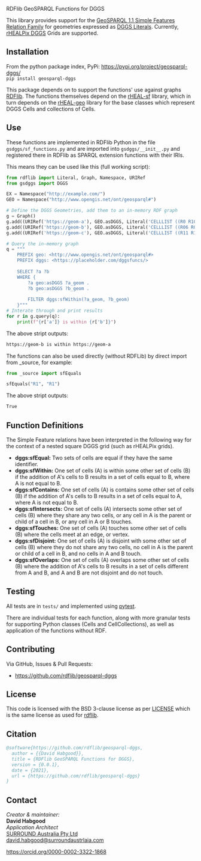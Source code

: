 RDFlib GeoSPARQL Functions for DGGS

This library provides support for the [GeoSPARQL 1.1 Simple Features Relation Family](https://opengeospatial.github.io/ogc-geosparql/geosparql11/spec.html#_simple_features_relation_family_relation_familysimple_features)
for geometries expressed as [DGGS Literals](https://opengeospatial.github.io/ogc-geosparql/geosparql11/spec.html#_rdfs_datatype_geodggsliteral).
Currently, [rHEALPix DGGS](https://iopscience.iop.org/article/10.1088/1755-1315/34/1/012012/pdf) Grids are supported.  

## Installation
From the python package index, PyPi: https://pypi.org/project/geosparql-dggs/  
`pip install geosparql-dggs`

This package depends on to support the functions' use against graphs [RDFlib](https://pypi.org/project/rdflib/). The functions themselves depend on the [rHEAL-sf](https://github.com/surroundaustralia/rhealpix-sf/) 
library, which in turn depends on the [rHEAL-geo](https://github.com/surroundaustralia/rhealpix-geo/) library for the base classes
which represent DGGS Cells and collections of Cells. 
## Use
These functions are implemented in RDFlib Python in the file `gsdggs/sf_functions.py` and are imported into `gsdggs/__init__.py` and registered there in RDFlib as SPARQL extension functions with their IRIs.

This means they can be used like this (full working script):

```python
from rdflib import Literal, Graph, Namespace, URIRef
from gsdggs import DGGS

EX = Namespace("http://example.com/")
GEO = Namespace("http://www.opengis.net/ont/geosparql#")

# Define the DGGS Geometries, add them to an in-memory RDF graph
g = Graph()
g.add((URIRef('https://geom-a'), GEO.asDGGS, Literal('CELLLIST ((R0 R10 R13 R16 R30 R31 R32 R40))', EX.ausPixLiteral)))
g.add((URIRef('https://geom-b'), GEO.asDGGS, Literal('CELLLIST ((R06 R07 R30 R31))', EX.ausPixLiteral)))
g.add((URIRef('https://geom-c'), GEO.asDGGS, Literal('CELLLIST ((R11 R12 R14 R15))', EX.ausPixLiteral)))

# Query the in-memory graph
q = """
    PREFIX geo: <http://www.opengis.net/ont/geosparql#>
    PREFIX dggs: <https://placeholder.com/dggsfuncs/>
    
    SELECT ?a ?b 
    WHERE {
        ?a geo:asDGGS ?a_geom .
        ?b geo:asDGGS ?b_geom .
        
        FILTER dggs:sfWithin(?a_geom, ?b_geom)
    }"""
# Interate through and print results
for r in g.query(q):
    print(f"{r['a']} is within {r['b']}")
```
The above stript outputs:

```bash
https://geom-b is within https://geom-a
```

The functions can also be used directly (without RDFLib) by direct import from _source, for example:
```python
from _source import sfEquals

sfEquals("R1", "R1")
```
The above stript outputs:

```bash
True
```
## Function Definitions
The Simple Feature relations have been interpreted in the following way for the context of a nested square DGGS grid (such as rHEALPix grids).  

* **dggs:sfEqual:** Two sets of cells are equal if they have the same identifier.  
* **dggs:sfWithin:** One set of cells (A) is within some other set of cells (B) if the addition of A's cells to B results in a set of cells equal to B, where A is not equal to B.  
* **dggs:sfContains:** One set of cells (A) is contains some other set of cells (B) if the addition of A's cells to B results in a set of cells equal to A, where A is not equal to B.  
* **dggs:sfIntersects:** One set of cells (A) intersects some other set of cells (B) where they share any two cells, or any cell in A is the parent or child of a cell in B, or any cell in A or B touches.  
* **dggs:sfTouches:** One set of cells (A) touches some other set of cells (B) where the cells meet at an edge, or vertex.  
* **dggs:sfDisjoint:** One set of cells (A) is disjoint with some other set of cells (B) where they do not share any two cells, no cell in A is the parent or child of a cell in B, and no cells in A and B touch.  
* **dggs:sfOverlaps:** One set of cells (A) overlaps some other set of cells (B) where the addition of A's cells to B results in a set of cells different from A and B, and A and B are not disjoint and do not touch.

## Testing
All tests are in `tests/` and implemented using [pytest](https://docs.pytest.org/en/6.2.x/index.html).

There are individual tests for each function, along with more granular tests for supporting Python classes (Cells and CellCollections), as well as application of the functions without RDF. 

## Contributing
Via GitHub, Issues & Pull Requests: 

* <https://github.com/rdflib/geosparql-dggs>

## License
This code is licensed with the BSD 3-clause license as per [LICENSE](LICENSE) which is the same license as used for [rdflib](https://pypi.org/project/rdflib/).

## Citation
```bibtex
@software{https://github.com/rdflib/geosparql-dggs,
  author = {{David Habgood}},
  title = {RDFlib GeoSPARQL Functions for DGGS},
  version = {0.0.1},
  date = {2021},
  url = {https://github.com/rdflib/geosparql-dggs}
}
```

## Contact
_Creator & maintainer:_  
**David Habgood**  
_Application Architect_  
[SURROUND Australia Pty Ltd](https://surroundaustralia.com)  
<david.habgood@surroundaustrlaia.com>  

https://orcid.org/0000-0002-3322-1868